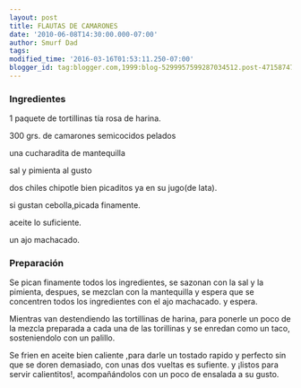 ```yaml
---
layout: post
title: FLAUTAS DE CAMARONES
date: '2010-06-08T14:30:00.000-07:00'
author: Smurf Dad
tags: 
modified_time: '2016-03-16T01:53:11.250-07:00'
blogger_id: tag:blogger.com,1999:blog-5299957599287034512.post-4715874702988788076
---
```


<h3>Ingredientes</h3>

1 paquete de tortillinas tía rosa de harina.

300 grs. de camarones semicocidos pelados

una cucharadita de mantequilla

sal y pimienta al gusto

dos chiles chipotle bien picaditos ya en su jugo(de lata).

si gustan cebolla,picada finamente.

aceite lo suficiente.

un ajo machacado.

<h3>Preparación</h3>

Se pican finamente todos los ingredientes, se sazonan con la sal y la pimienta, despues, se mezclan con la mantequilla y espera que se concentren todos los ingredientes con el ajo machacado. y espera.

Mientras van destendiendo las tortillinas de harina, para ponerle un poco de la mezcla preparada a cada una de las torillinas y se enredan como un taco, sosteniendolo con un palillo.

Se frien en aceite bien caliente ,para darle un tostado rapido y perfecto sin que se doren demasiado, con unas dos vueltas es sufiente. y &iexcl;listos para servir calientitos!, acompañándolos con un poco de ensalada a su gusto.

